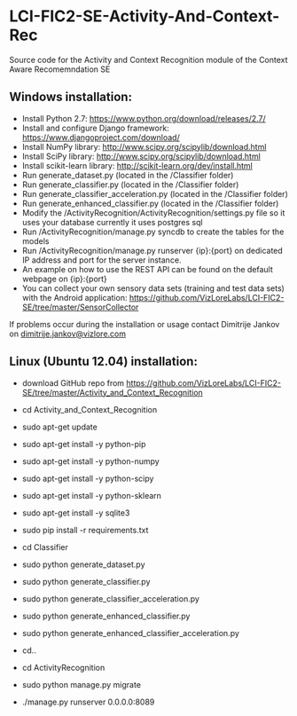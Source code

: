 # LCI-FIC2-SE-Activity-And-Context-Rec
Source code for the Activity and Context Recognition module of the Context Aware Recomemndation SE

## Windows installation:

- Install Python 2.7: https://www.python.org/download/releases/2.7/
- Install and configure Django framework: https://www.djangoproject.com/download/
- Install NumPy library: http://www.scipy.org/scipylib/download.html
- Install SciPy library: http://www.scipy.org/scipylib/download.html
- Install scikit-learn library: http://scikit-learn.org/dev/install.html
- Run generate_dataset.py (located in the /Classifier folder)
- Run generate_classifier.py (located in the /Classifier folder)
- Run generate_classifier_acceleration.py (located in the /Classifier folder)
- Run generate_enhanced_classifier.py (located in the /Classifier folder)
- Modify the /ActivityRecognition/ActivityRecognition/settings.py file so it uses your database currently it uses postgres sql
- Run /ActivityRecognition/manage.py syncdb to create the tables for the models
- Run /ActivityRecognition/manage.py runserver {ip}:{port} on dedicated IP address and port for the server instance.
- An example on how to use the REST API can be found on the default webpage on {ip}:{port}
- You can collect your own sensory data sets (training and test data sets) with the Android application: https://github.com/VizLoreLabs/LCI-FIC2-SE/tree/master/SensorCollector

If problems occur during the installation or usage contact Dimitrije Jankov on dimitrije.jankov@vizlore.com

## Linux (Ubuntu 12.04) installation:

- download GitHub repo from https://github.com/VizLoreLabs/LCI-FIC2-SE/tree/master/Activity_and_Context_Recognition 

- cd Activity_and_Context_Recognition
- sudo apt-get update
- sudo apt-get install -y python-pip
- sudo apt-get install -y python-numpy
- sudo apt-get install -y python-scipy
- sudo apt-get install -y python-sklearn
- sudo apt-get install -y sqlite3
- sudo pip install -r requirements.txt
- cd Classifier
- sudo python generate_dataset.py
- sudo python generate_classifier.py
- sudo python generate_classifier_acceleration.py
- sudo python generate_enhanced_classifier.py
- sudo python generate_enhanced_classifier_acceleration.py
- cd..
- cd ActivityRecognition
- sudo python manage.py migrate
- ./manage.py runserver 0.0.0.0:8089
